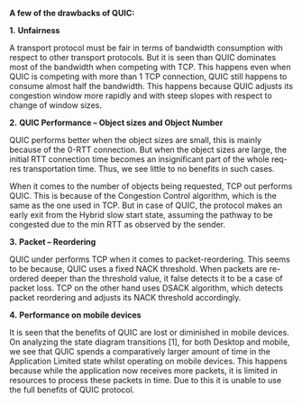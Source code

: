 ﻿**A few of the drawbacks of QUIC:**

**1.** **Unfairness**

A transport protocol must be fair in terms of bandwidth consumption with respect to other transport protocols. But it is seen than QUIC dominates most of the bandwidth when competing with TCP. This happens even when QUIC is competing with more than 1 TCP connection, QUIC still happens to consume almost half the bandwidth. This happens because QUIC adjusts its congestion window more rapidly and with steep slopes with respect to change of window sizes.

**2.** **QUIC Performance – Object sizes and Object Number**

QUIC performs better when the object sizes are small, this is mainly because of the 0-RTT connection. But when the object sizes are large, the initial RTT connection time becomes an insignificant part of the whole req-res transportation time. Thus, we see little to no benefits in such cases.

When it comes to the number of objects being requested, TCP out performs QUIC. This is because of the Congestion Control algorithm, which is the same as the one used in TCP. But in case of QUIC, the protocol makes an early exit from the Hybrid slow start state, assuming the pathway to be congested due to the min RTT as observed by the sender.

**3.** **Packet – Reordering**

QUIC under performs TCP when it comes to packet-reordering. This seems to be because, QUIC uses a fixed NACK threshold. When packets are re-ordered deeper than the threshold value, it false detects it to be a case of packet loss. TCP on the other hand uses DSACK algorithm, which detects packet reordering and adjusts its NACK threshold accordingly.

**4.** **Performance on mobile devices**

It is seen that the benefits of QUIC are lost or diminished in mobile devices. On analyzing the state diagram transitions [1], for both Desktop and mobile, we see that QUIC spends a comparatively larger amount of time in the Application Limited state whilst operating on mobile devices. This happens because while the application now receives more packets, it is limited in resources to process these packets in time. Due to this it is unable to use the full benefits of QUIC protocol.
